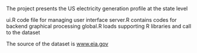 
The project presents the US electricity generation profile at the state level  


ui.R code file for managing user interface
server.R contains codes for backend graphical processing 
global.R loads supporting R libraries and call to the dataset  


The source of the dataset is www.eia.gov



